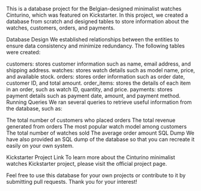This is a database project for the Belgian-designed minimalist watches Cinturino, which was featured on Kickstarter. In this project, we created a database from scratch and designed tables to store information about the watches, customers, orders, and payments.

Database Design
We established relationships between the entities to ensure data consistency and minimize redundancy. The following tables were created:

customers: stores customer information such as name, email address, and shipping address.
watches: stores watch details such as model name, price, and available stock.
orders: stores order information such as order date, customer ID, and total amount.
order_items: stores the details of each item in an order, such as watch ID, quantity, and price.
payments: stores payment details such as payment date, amount, and payment method.
Running Queries
We ran several queries to retrieve useful information from the database, such as:

The total number of customers who placed orders
The total revenue generated from orders
The most popular watch model among customers
The total number of watches sold
The average order amount
SQL Dump
We have also provided an SQL dump of the database so that you can recreate it easily on your own system.

Kickstarter Project Link
To learn more about the Cinturino minimalist watches Kickstarter project, please visit the official project page.

Feel free to use this database for your own projects or contribute to it by submitting pull requests. Thank you for your interest!



